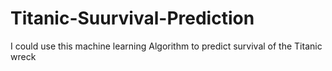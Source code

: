 # Titanic-Suurvival-Prediction
I could use this machine learning Algorithm to predict survival of the Titanic wreck
